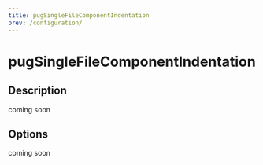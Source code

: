 ```yaml
---
title: pugSingleFileComponentIndentation
prev: /configuration/
---
```


# pugSingleFileComponentIndentation

## Description

coming soon

## Options

coming soon
